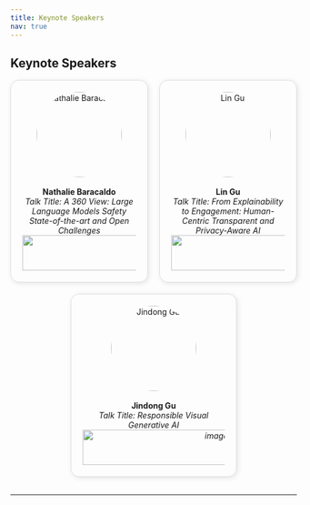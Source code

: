 ```yaml
---
title: Keynote Speakers
nav: true
---
```


## Keynote Speakers

<div style="display: flex; justify-content: center; flex-wrap: wrap; gap: 20px; text-align: center;">

<div style="flex: 1; min-width: 200px; max-width: 250px; padding: 20px; border: 1px solid #ddd; border-radius: 15px; box-shadow: 2px 2px 10px rgba(0,0,0,0.1); transition: transform 0.3s;">
<a href="https://research.ibm.com/people/nathalie-baracaldo-angel" style="text-decoration: none; color: inherit;">
<img src="https://research.ibm.com/_next/image?url=https%3A%2F%2Fresearch-website-prod-ibmers-images.s3.us-east.cloud-object-storage.appdomain.cloud%2F2011&w=640&q=75" alt="Nathalie Baracaldo" width="150" height="150" style="border-radius: 50%;">
<br><br>
<strong>Nathalie Baracaldo</strong><br>
<em>Talk Title: A 360 View: Large Language Models Safety State-of-the-art and Open Challenges <img width="1052" height="62" alt="image" src="https://github.com/user-attachments/assets/51e85cbf-975a-4ad3-bc09-71aff20001d7" />
</em>
</a>
</div>

<div style="flex: 1; min-width: 200px; max-width: 250px; padding: 20px; border: 1px solid #ddd; border-radius: 15px; box-shadow: 2px 2px 10px rgba(0,0,0,0.1); transition: transform 0.3s;">
<a href="https://sites.google.com/view/linguedu/home" style="text-decoration: none; color: inherit;">
<img src="https://i1.rgstatic.net/ii/profile.image/273388132368387-1442192218748_Q512/Lin-Gu-3.jpg" alt="Lin Gu" width="150" height="150" style="border-radius: 50%;">
<br><br>
<strong>Lin Gu</strong><br>
<em>Talk Title: From Explainability to Engagement: Human-Centric Transparent and Privacy-Aware AI <img width="1106" height="62" alt="image" src="https://github.com/user-attachments/assets/fc9a6460-0cbe-4750-9a28-b1e89f540ed5" />
</em>
</a>
</div>

<div style="flex: 1; min-width: 200px; max-width: 250px; padding: 20px; border: 1px solid #ddd; border-radius: 15px; box-shadow: 2px 2px 10px rgba(0,0,0,0.1); transition: transform 0.3s;">
<a href="http://jindonggu.github.io/" style="text-decoration: none; color: inherit;">
<img src="https://jindonggu.github.io/assets/img/jindong.jpg" alt="Jindong Gu" width="150" height="150" style="border-radius: 50%;">
<br><br>
<strong>Jindong Gu</strong><br>
<em>Talk Title: Responsible Visual Generative AI <img width="455" height="62" alt="image" src="https://github.com/user-attachments/assets/f6d149ab-5951-4708-9b9e-43ebee4a3574" />
</em>
</a>
</div>

</div>

<br>

---
